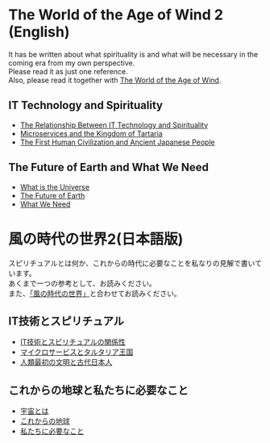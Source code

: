 # The World of the Age of Wind 2 (English)
It has be written about what spirituality is and what will be necessary in the coming era from my own perspective.<br>
Please read it as just one reference.<br>
Also, please read it together with [The World of the Age of Wind](https://github.com/windagecat/The-World-of-the-Age-of-Wind).

## IT Technology and Spirituality
- [The Relationship Between IT Technology and Spirituality](./english/it-technology-and-spirituality.md)
- [Microservices and the Kingdom of Tartaria](./english/microservices-and-the-kingdom-of-tartaria.md)
- [The First Human Civilization and Ancient Japanese People](./english/the-first-human-civilization-and-ancient-japanese-people.md)

## The Future of Earth and What We Need
- [What is the Universe](./english/universe.md)
- [The Future of Earth](./english/the-future-of-earth.md)
- [What We Need](./english/what-we-need.md)

# 風の時代の世界2(日本語版)
スピリチュアルとは何か、これからの時代に必要なことを私なりの見解で書いています。<br>
あくまで一つの参考として、お読みください。<br>
また、[「風の時代の世界」](https://github.com/windagecat/The-World-of-the-Age-of-Wind-JP-)と合わせてお読みください。

## IT技術とスピリチュアル
- [IT技術とスピリチュアルの関係性](./japanese/IT技術とスピリチュアルの関係性.md)
- [マイクロサービスとタルタリア王国](./japanese/マイクロサービスとタルタリア王国.md)
- [人類最初の文明と古代日本人](./japanese/人類最初の文明と古代日本人.md)

## これからの地球と私たちに必要なこと
- [宇宙とは](./japanese/私たちの見えている世界.md)
- [これからの地球](./japanese/これからの地球.md)
- [私たちに必要なこと](./japanese/私たちに必要なこと.md)
